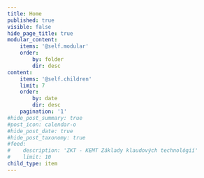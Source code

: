 ```yaml
---
title: Home
published: true
visible: false
hide_page_title: true
modular_content:
    items: '@self.modular'
    order:
        by: folder
        dir: desc
content:
    items: '@self.children'
    limit: 7
    order:
        by: date
        dir: desc
    pagination: '1'
#hide_post_summary: true
#post_icon: calendar-o
#hide_post_date: true
#hide_post_taxonomy: true
#feed:
#    description: 'ZKT - KEMT Základy klaudových technológií'
#    limit: 10
child_type: item
---
```


